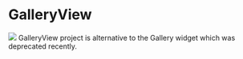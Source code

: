 # GalleryView
<a href='https://bintray.com/jaybhayvijay/maven/GalleryView/view?source=watch' alt='Get automatic notifications about new "GalleryView" versions'><img src='https://www.bintray.com/docs/images/bintray_badge_color.png'></a>
GalleryView project is alternative to the Gallery widget which was deprecated recently.


